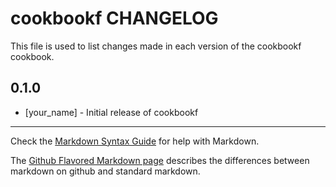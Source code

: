 # cookbookf CHANGELOG

This file is used to list changes made in each version of the cookbookf cookbook.

## 0.1.0
- [your_name] - Initial release of cookbookf

- - -
Check the [Markdown Syntax Guide](http://daringfireball.net/projects/markdown/syntax) for help with Markdown.

The [Github Flavored Markdown page](http://github.github.com/github-flavored-markdown/) describes the differences between markdown on github and standard markdown.
